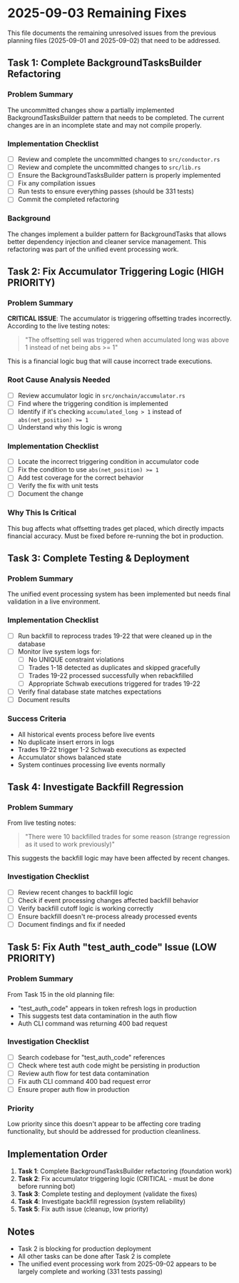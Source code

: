 # 2025-09-03 Remaining Fixes

This file documents the remaining unresolved issues from the previous planning
files (2025-09-01 and 2025-09-02) that need to be addressed.

## Task 1: Complete BackgroundTasksBuilder Refactoring

### Problem Summary

The uncommitted changes show a partially implemented BackgroundTasksBuilder
pattern that needs to be completed. The current changes are in an incomplete
state and may not compile properly.

### Implementation Checklist

- [ ] Review and complete the uncommitted changes to `src/conductor.rs`
- [ ] Review and complete the uncommitted changes to `src/lib.rs`
- [ ] Ensure the BackgroundTasksBuilder pattern is properly implemented
- [ ] Fix any compilation issues
- [ ] Run tests to ensure everything passes (should be 331 tests)
- [ ] Commit the completed refactoring

### Background

The changes implement a builder pattern for BackgroundTasks that allows better
dependency injection and cleaner service management. This refactoring was part
of the unified event processing work.

## Task 2: Fix Accumulator Triggering Logic (HIGH PRIORITY)

### Problem Summary

**CRITICAL ISSUE**: The accumulator is triggering offsetting trades incorrectly.
According to the live testing notes:

> "The offsetting sell was triggered when accumulated long was above 1 instead
> of net being abs >= 1"

This is a financial logic bug that will cause incorrect trade executions.

### Root Cause Analysis Needed

- [ ] Review accumulator logic in `src/onchain/accumulator.rs`
- [ ] Find where the triggering condition is implemented
- [ ] Identify if it's checking `accumulated_long > 1` instead of
      `abs(net_position) >= 1`
- [ ] Understand why this logic is wrong

### Implementation Checklist

- [ ] Locate the incorrect triggering condition in accumulator code
- [ ] Fix the condition to use `abs(net_position) >= 1`
- [ ] Add test coverage for the correct behavior
- [ ] Verify the fix with unit tests
- [ ] Document the change

### Why This Is Critical

This bug affects what offsetting trades get placed, which directly impacts
financial accuracy. Must be fixed before re-running the bot in production.

## Task 3: Complete Testing & Deployment

### Problem Summary

The unified event processing system has been implemented but needs final
validation in a live environment.

### Implementation Checklist

- [ ] Run backfill to reprocess trades 19-22 that were cleaned up in the
      database
- [ ] Monitor live system logs for:
  - [ ] No UNIQUE constraint violations
  - [ ] Trades 1-18 detected as duplicates and skipped gracefully
  - [ ] Trades 19-22 processed successfully when rebackfilled
  - [ ] Appropriate Schwab executions triggered for trades 19-22
- [ ] Verify final database state matches expectations
- [ ] Document results

### Success Criteria

- All historical events process before live events
- No duplicate insert errors in logs
- Trades 19-22 trigger 1-2 Schwab executions as expected
- Accumulator shows balanced state
- System continues processing live events normally

## Task 4: Investigate Backfill Regression

### Problem Summary

From live testing notes:

> "There were 10 backfilled trades for some reason (strange regression as it
> used to work previously)"

This suggests the backfill logic may have been affected by recent changes.

### Investigation Checklist

- [ ] Review recent changes to backfill logic
- [ ] Check if event processing changes affected backfill behavior
- [ ] Verify backfill cutoff logic is working correctly
- [ ] Ensure backfill doesn't re-process already processed events
- [ ] Document findings and fix if needed

## Task 5: Fix Auth "test_auth_code" Issue (LOW PRIORITY)

### Problem Summary

From Task 15 in the old planning file:

- "test_auth_code" appears in token refresh logs in production
- This suggests test data contamination in the auth flow
- Auth CLI command was returning 400 bad request

### Investigation Checklist

- [ ] Search codebase for "test_auth_code" references
- [ ] Check where test auth code might be persisting in production
- [ ] Review auth flow for test data contamination
- [ ] Fix auth CLI command 400 bad request error
- [ ] Ensure proper auth flow in production

### Priority

Low priority since this doesn't appear to be affecting core trading
functionality, but should be addressed for production cleanliness.

## Implementation Order

1. **Task 1**: Complete BackgroundTasksBuilder refactoring (foundation work)
2. **Task 2**: Fix accumulator triggering logic (CRITICAL - must be done before
   running bot)
3. **Task 3**: Complete testing and deployment (validate the fixes)
4. **Task 4**: Investigate backfill regression (system reliability)
5. **Task 5**: Fix auth issue (cleanup, low priority)

## Notes

- Task 2 is blocking for production deployment
- All other tasks can be done after Task 2 is complete
- The unified event processing work from 2025-09-02 appears to be largely
  complete and working (331 tests passing)
